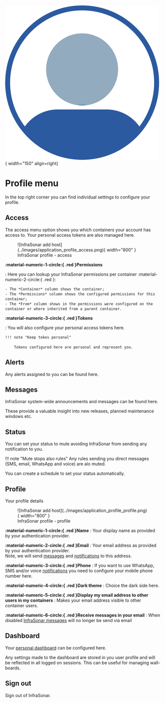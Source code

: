 ![Agentcore](../images/application_profile.png){ width="150" align=right}

# Profile menu

In the top right corner you can find individual settings to configure your profile.

## Access

The access menu option shows you which containers your account has access to.
Your personal access tokens are also managed here.

<figure markdown>
  ![InfraSonar add host](../images/application_profile_access.png){ width="800" }
  <figcaption>InfraSonar profile - access</figcaption>
</figure>



**:material-numeric-1-circle:{ .red }Permissions**

:   Here you can lookup your InfraSonar permissions per container :material-numeric-2-circle:{ .red }:

    - The *Container* column shows the container;
    - The *Permissions* column shows the configured permissions for this container;
    - The *From* column shows in the permissions were configured on the container or where inherited from a parent container.

**:material-numeric-3-circle:{ .red }Tokens**

:   You will also configure your personal access tokens here.

    !!! note "Keep tokes personal"

        Tokens configured here are personal and represent you.


## Alerts

Any alerts assigned to you can be found here.

## Messages

InfraSonar system-wide announcements and messages can be found here.

These provide a valuable insight into new releases, planned maintenance windows etc.

## Status

You can set your status to mute avoiding InfraSonar from sending any notification to you.

!!! note "Mute stops also rules"
    Any rules sending you direct messages (SMS, email, WhatsApp and voice) are alo muted.

You can create a schedule to set your status automatically.

## Profile

Your profile details

<figure markdown>
  ![InfraSonar add host](../images/application_profile_profile.png){ width="800" }
  <figcaption>InfraSonar profile - profile</figcaption>
</figure>

**:material-numeric-1-circle:{ .red }Name**
:   Your display name as provided by your authentication provider.

**:material-numeric-2-circle:{ .red }Email**
:   Your email address as provided by your authentication provider.<br>
    Note, we will send [messages](#messages) and [notifications](./rules.md) to this address.

**:material-numeric-3-circle:{ .red }Phone**
:   If you want to use WhatsApp, SMS and/or voice [notifications]((./rules.md)) you need to configure your mobile phone number here.

**:material-numeric-4-circle:{ .red }Dark theme**
:   Choice the dark side here.

**:material-numeric-5-circle:{ .red }Display my email address to other users in my containers**
:   Makes your email address visible to other container users.

**:material-numeric-6-circle:{ .red }Receive messages in your email**
:   When disabled [InfraSonar messages](#messages) will no longer be send via email

## Dashboard

Your [personal dashboard](./dashboard.md) can be configured here.

Any settings made to the dashboard are stored in you user profile and will be reflected in all logged on sessions.
This can be useful for managing wall-boards.

## Sign out

Sign out of InfraSonar.